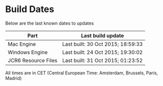# Build Dates

Below are the last known dates to updates

Part | Last build update
-----|-----
Mac Engine | Last built: 30 Oct 2015; 18:59:33
Windows Engine | Last built: 24 Oct 2015; 19:30:02
JCR6 Resource Files | Last built: 31 Oct 2015; 01:23:52
All times are in CET (Central European Time: Amsterdam, Brussels, Paris, Madrid)



